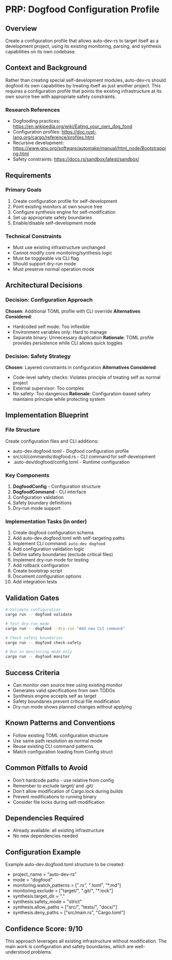 # PRP: Dogfood Configuration Profile

## Overview
Create a configuration profile that allows auto-dev-rs to target itself as a development project, using its existing monitoring, parsing, and synthesis capabilities on its own codebase.

## Context and Background
Rather than creating special self-development modules, auto-dev-rs should dogfood its own capabilities by treating itself as just another project. This requires a configuration profile that points the existing infrastructure at its own source tree with appropriate safety constraints.

### Research References
- Dogfooding practices: https://en.wikipedia.org/wiki/Eating_your_own_dog_food
- Configuration profiles: https://doc.rust-lang.org/cargo/reference/profiles.html
- Recursive development: https://www.gnu.org/software/automake/manual/html_node/Bootstrapping.html
- Safety constraints: https://docs.rs/sandbox/latest/sandbox/

## Requirements

### Primary Goals
1. Create configuration profile for self-development
2. Point existing monitors at own source tree
3. Configure synthesis engine for self-modification
4. Set up appropriate safety boundaries
5. Enable/disable self-development mode

### Technical Constraints
- Must use existing infrastructure unchanged
- Cannot modify core monitoring/synthesis logic
- Must be toggleable via CLI flag
- Should support dry-run mode
- Must preserve normal operation mode

## Architectural Decisions

### Decision: Configuration Approach
**Chosen**: Additional TOML profile with CLI override
**Alternatives Considered**:
- Hardcoded self mode: Too inflexible
- Environment variables only: Hard to manage
- Separate binary: Unnecessary duplication
**Rationale**: TOML profile provides persistence while CLI allows quick toggles

### Decision: Safety Strategy
**Chosen**: Layered constraints in configuration
**Alternatives Considered**:
- Code-level safety checks: Violates principle of treating self as normal project
- External supervisor: Too complex
- No safety: Too dangerous
**Rationale**: Configuration-based safety maintains principle while protecting system

## Implementation Blueprint

### File Structure
Create configuration files and CLI additions:
- auto-dev.dogfood.toml - Dogfood configuration profile
- src/cli/commands/dogfood.rs - CLI command for self-development
- .auto-dev/dogfood/config.toml - Runtime configuration

### Key Components
1. **DogfoodConfig** - Configuration structure
2. **DogfoodCommand** - CLI interface
3. Configuration validation
4. Safety boundary definitions
5. Dry-run mode support

### Implementation Tasks (in order)
1. Create dogfood configuration schema
2. Add auto-dev.dogfood.toml with self-targeting paths
3. Implement CLI command: `auto-dev dogfood`
4. Add configuration validation logic
5. Define safety boundaries (exclude critical files)
6. Implement dry-run mode for testing
7. Add rollback configuration
8. Create bootstrap script
9. Document configuration options
10. Add integration tests

## Validation Gates

```bash
# Validate configuration
cargo run -- dogfood validate

# Test dry-run mode
cargo run -- dogfood --dry-run "Add new CLI command"

# Check safety boundaries
cargo run -- dogfood check-safety

# Run in monitoring mode only
cargo run -- dogfood monitor
```

## Success Criteria
- Can monitor own source tree using existing monitor
- Generates valid specifications from own TODOs
- Synthesis engine accepts self as target
- Safety boundaries prevent critical file modification
- Dry-run mode shows planned changes without applying

## Known Patterns and Conventions
- Follow existing TOML configuration structure
- Use same path resolution as normal mode
- Reuse existing CLI command patterns
- Match configuration loading from Config struct

## Common Pitfalls to Avoid
- Don't hardcode paths - use relative from config
- Remember to exclude target/ and .git/
- Don't allow modification of Cargo.lock during builds
- Prevent modifications to running binary
- Consider file locks during self-modification

## Dependencies Required
- Already available: all existing infrastructure
- No new dependencies needed

## Configuration Example
Example auto-dev.dogfood.toml structure to be created:
- project_name = "auto-dev-rs"
- mode = "dogfood"
- monitoring.watch_patterns = ["*.rs", "*.toml", "*.md"]
- monitoring.exclude = ["target/", ".git/", "*.lock"]
- synthesis.target_dir = "."
- synthesis.safety_mode = "strict"
- synthesis.allow_paths = ["src/", "tests/", "docs/"]
- synthesis.deny_paths = ["src/main.rs", "Cargo.toml"]

## Confidence Score: 9/10
This approach leverages all existing infrastructure without modification. The main work is configuration and safety boundaries, which are well-understood problems.